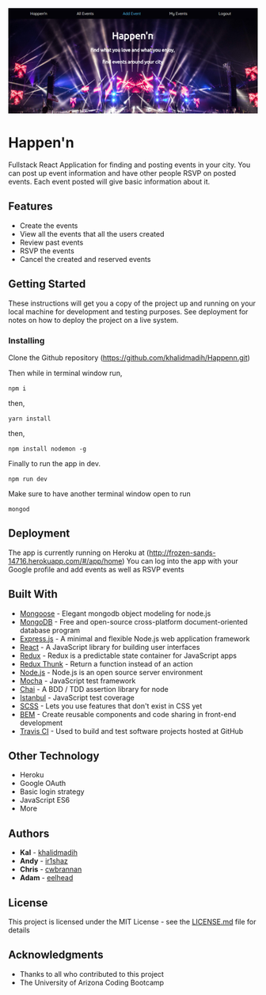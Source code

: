 <img width="1280" alt="" src="https://github.com/khalidmadih/Happenn/blob/master/views/img/AppScreenshot.png">


# Happen'n
Fullstack React Application for finding and posting events in your city. You can post up event information 
and have other people RSVP on posted events. Each event posted will give basic information about it. 


## Features

 - Create the events
 - View all the events that all the users created
 - Review past events
 - RSVP the events
 - Cancel the created and reserved events


## Getting Started

These instructions will get you a copy of the project up and running on your local machine for development and testing purposes. See deployment for notes on how to deploy the project on a live system.


### Installing

Clone the Github repository (https://github.com/khalidmadih/Happenn.git)

Then while in terminal window run, 

```
npm i
```

then,

```
yarn install
```

then, 

```
npm install nodemon -g
```

Finally to run the app in dev.

```
npm run dev
```
Make sure to have another terminal window open to run

```
mongod
```

## Deployment

The app is currently running on Heroku at (http://frozen-sands-14716.herokuapp.com/#/app/home)
You can log into the app with your Google profile and add events as well as RSVP events

## Built With

* [Mongoose](http://mongoosejs.com/) - Elegant mongodb object modeling for node.js
* [MongoDB](https://www.mongodb.com/) - Free and open-source cross-platform document-oriented database program
* [Express.js](https://expressjs.com/) - A minimal and flexible Node.js web application framework
* [React](https://reactjs.org/) - A JavaScript library for building user interfaces
* [Redux](https://redux.js.org/) - Redux is a predictable state container for JavaScript apps
* [Redux Thunk](https://www.npmjs.com/package/redux-thunk) - Return a function instead of an action
* [Node.js](https://nodejs.org/en/) - Node.js is an open source server environment
* [Mocha](https://mochajs.org/) - JavaScript test framework
* [Chai](http://www.chaijs.com/) - A BDD / TDD assertion library for node
* [Istanbul](https://istanbul.js.org/) - JavaScript test coverage
* [SCSS](https://sass-lang.com/guide) - Lets you use features that don't exist in CSS yet
* [BEM](http://getbem.com/) - Create reusable components and code sharing in front-end development
* [Travis CI](https://travis-ci.org/) - Used to build and test software projects hosted at GitHub

## Other Technology

* Heroku
* Google OAuth
* Basic login strategy
* JavaScript ES6
* More


## Authors

* **Kal** - [khalidmadih](https://github.com/khalidmadih)
* **Andy** - [ir1shaz](https://github.com/ir1shaz)
* **Chris** - [cwbrannan](https://github.com/cwbrannan)
* **Adam** - [eelhead](https://github.com/eelhead)

## License

This project is licensed under the MIT License - see the [LICENSE.md](LICENSE.md) file for details

## Acknowledgments

* Thanks to all who contributed to this project 
* The University of Arizona Coding Bootcamp

